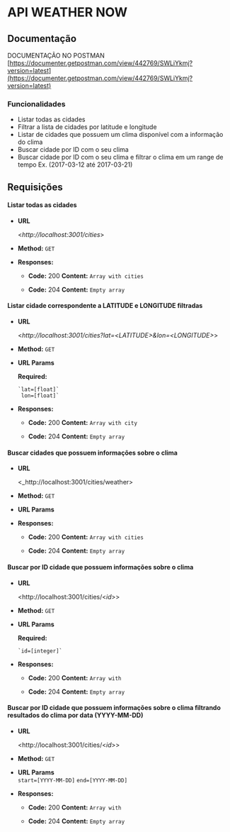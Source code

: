 # API WEATHER NOW

## Documentação

DOCUMENTAÇÃO NO POSTMAN
[https://documenter.getpostman.com/view/442769/SWLiYkmj?version=latest](https://documenter.getpostman.com/view/442769/SWLiYkmj?version=latest) 
### Funcionalidades 
 -   Listar todas as cidades
 - Filtrar a lista de cidades por latitude e longitude
-   Listar de cidades que possuem um clima disponível com a informação do clima
-   Buscar cidade por ID com o seu clima
-   Buscar cidade por ID com o seu clima e filtrar o clima em um range de tempo Ex. (2017-03-12 até 2017-03-21)
## Requisições 
#### Listar todas as cidades 
* **URL**

  <_http://localhost:3001/cities_>

* **Method:**
  `GET`
  
 * **Responses:**
	  * **Code:** 200
	    **Content:** `Array with cities`
	 
	  * **Code:** 204
	    **Content:** `Empty array`
#### Listar cidade correspondente a LATITUDE e LONGITUDE filtradas
* **URL**

  <_http://localhost:3001/cities?lat=<_LATITUDE_>&lon=<_LONGITUDE_>_>

* **Method:**
  `GET`
 *  **URL Params**
 
	 **Required:**
			
		`lat=[float]`
		 lon=[float]`

 * **Responses:**
	  * **Code:** 200
	    **Content:** `Array with city`
	 
	  * **Code:** 204
	    **Content:** `Empty array`


#### Buscar cidades que possuem informações sobre o clima
* **URL**

  <_http://localhost:3001/cities/weather>

* **Method:**
  `GET`
 *  **URL Params**

 * **Responses:**
	  * **Code:** 200
	    **Content:** `Array with cities`
	 
	  * **Code:** 204
	    **Content:** `Empty array`
	    
#### Buscar por ID cidade que possuem informações sobre o clima 
* **URL**

  <http://localhost:3001/cities/<_id_>>

* **Method:**
  `GET`
 *  **URL Params**
 
	 **Required:**
			
		`id=[integer]`

 * **Responses:**
	  * **Code:** 200
	    **Content:** `Array with `
	 
	  * **Code:** 204
	    **Content:** `Empty array`

#### Buscar por ID cidade que possuem informações sobre o clima filtrando resultados do clima por data (YYYY-MM-DD)
* **URL**

  <http://localhost:3001/cities/<_id_>>

* **Method:**
  `GET`
 *  **URL Params**			
		`start=[YYYY-MM-DD]`
		`end=[YYYY-MM-DD]`
 * **Responses:**
	  * **Code:** 200
	    **Content:** `Array with `
	 
	  * **Code:** 204
	    **Content:** `Empty array`
